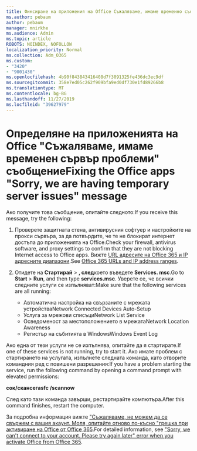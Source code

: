 ```yaml
---
title: Фиксиране на приложения на Office Съжаляваме, имаме временно съобщение за проблеми със сървъра
ms.author: pebaum
author: pebaum
manager: mnirkhe
ms.audience: Admin
ms.topic: article
ROBOTS: NOINDEX, NOFOLLOW
localization_priority: Normal
ms.collection: Adm_O365
ms.custom:
- "3420"
- "9001430"
ms.openlocfilehash: 4b90f843843416408d7f3091325fe436dc3ec9df
ms.sourcegitcommit: 358e7ed05c262f909bfa9ed0df730e1fd89266b8
ms.translationtype: MT
ms.contentlocale: bg-BG
ms.lasthandoff: 11/27/2019
ms.locfileid: "39627979"
---
```

# <a name="fixing-the-office-apps-sorry-we-are-having-temporary-server-issues-message"></a><span data-ttu-id="3a3a0-102">Определяне на приложенията на Office "Съжаляваме, имаме временен сървър проблеми" съобщение</span><span class="sxs-lookup"><span data-stu-id="3a3a0-102">Fixing the Office apps "Sorry, we are having temporary server issues" message</span></span>

<span data-ttu-id="3a3a0-103">Ако получите това съобщение, опитайте следното:</span><span class="sxs-lookup"><span data-stu-id="3a3a0-103">If you receive this message, try the following:</span></span>

1. <span data-ttu-id="3a3a0-104">Проверете защитната стена, антивирусния софтуер и настройките на прокси сървъра, за да потвърдите, че те не блокират интернет достъпа до приложенията на Office.</span><span class="sxs-lookup"><span data-stu-id="3a3a0-104">Check your firewall, antivirus software, and proxy settings to confirm that they are not blocking Internet access to Office apps.</span></span> <span data-ttu-id="3a3a0-105">Вижте [URL адресите на Office 365 и IP адресните диапазони](https://docs.microsoft.com/office365/enterprise/urls-and-ip-address-ranges).</span><span class="sxs-lookup"><span data-stu-id="3a3a0-105">See [Office 365 URLs and IP address ranges](https://docs.microsoft.com/office365/enterprise/urls-and-ip-address-ranges).</span></span>

2. <span data-ttu-id="3a3a0-106">Отидете на **Стартирай** > **, след**което въведете **Services. msc**.</span><span class="sxs-lookup"><span data-stu-id="3a3a0-106">Go to **Start** > **Run**, and then type **services.msc**.</span></span> <span data-ttu-id="3a3a0-107">Уверете се, че всички следните услуги се изпълняват:</span><span class="sxs-lookup"><span data-stu-id="3a3a0-107">Make sure that the following services are all running:</span></span>
    - <span data-ttu-id="3a3a0-108">Автоматична настройка на свързаните с мрежата устройства</span><span class="sxs-lookup"><span data-stu-id="3a3a0-108">Network Connected Devices Auto-Setup</span></span>
    - <span data-ttu-id="3a3a0-109">Услуга за мрежови списъци</span><span class="sxs-lookup"><span data-stu-id="3a3a0-109">Network List Service</span></span>
    - <span data-ttu-id="3a3a0-110">Осведоменост за местоположението в мрежата</span><span class="sxs-lookup"><span data-stu-id="3a3a0-110">Network Location Awareness</span></span>
    - <span data-ttu-id="3a3a0-111">Регистър на събитията в Windows</span><span class="sxs-lookup"><span data-stu-id="3a3a0-111">Windows Event Log</span></span>

<span data-ttu-id="3a3a0-112">Ако една от тези услуги не се изпълнява, опитайте да я стартирате.</span><span class="sxs-lookup"><span data-stu-id="3a3a0-112">If one of these services is not running, try to start it.</span></span> <span data-ttu-id="3a3a0-113">Ако имате проблем с стартирането на услугата, изпълнете следната команда, като отворите командния ред с повишени разрешения:</span><span class="sxs-lookup"><span data-stu-id="3a3a0-113">If you have a problem starting the service, run the following command by opening a command prompt with elevated permissions:</span></span>

<span data-ttu-id="3a3a0-114">**сок/скансега**</span><span class="sxs-lookup"><span data-stu-id="3a3a0-114">**sfc /scannow**</span></span>

<span data-ttu-id="3a3a0-115">След като тази команда завърши, рестартирайте компютъра.</span><span class="sxs-lookup"><span data-stu-id="3a3a0-115">After this command finishes, restart the computer.</span></span>

<span data-ttu-id="3a3a0-116">За подробна информация вижте ["Съжаляваме, не можем да се свържем с вашия акаунт. Моля, опитайте отново по-късно "грешка при активиране на Office от Office 365](https://docs.microsoft.com/office/troubleshoot/activation-installation/issue-when-activate-office-from-office-365).</span><span class="sxs-lookup"><span data-stu-id="3a3a0-116">For detailed information, see ["Sorry, we can't connect to your account. Please try again later" error when you activate Office from Office 365](https://docs.microsoft.com/office/troubleshoot/activation-installation/issue-when-activate-office-from-office-365).</span></span>